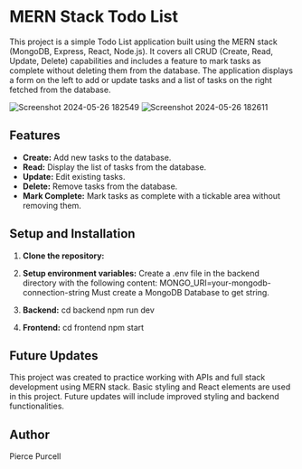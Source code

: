 # MERN Stack Todo List

This project is a simple Todo List application built using the MERN stack (MongoDB, Express, React, Node.js). It covers all CRUD (Create, Read, Update, Delete) capabilities and includes a feature to mark tasks as complete without deleting them from the database. The application displays a form on the left to add or update tasks and a list of tasks on the right fetched from the database.

![Screenshot 2024-05-26 182549](https://github.com/PierceP123/MERN-Stack-Todo-List/assets/108479412/b9be3ff8-8705-48e9-a1af-5aadd58ed489)
![Screenshot 2024-05-26 182611](https://github.com/PierceP123/MERN-Stack-Todo-List/assets/108479412/10c87325-1223-49da-b38f-8ece28efe3b3)


## Features

- **Create:** Add new tasks to the database.
- **Read:** Display the list of tasks from the database.
- **Update:** Edit existing tasks.
- **Delete:** Remove tasks from the database.
- **Mark Complete:** Mark tasks as complete with a tickable area without removing them.

## Setup and Installation

1. **Clone the repository:**

2. **Setup environment variables:**
Create a .env file in the backend directory with the following content:
MONGO_URI=your-mongodb-connection-string
Must create a MongoDB Database to get string.

3. **Backend:**
cd backend
npm run dev

4. **Frontend:**
cd frontend
npm start


## Future Updates

This project was created to practice working with APIs and full stack development using MERN stack.
Basic styling and React elements are used in this project.
Future updates will include improved styling and backend functionalities.

## Author

Pierce Purcell





